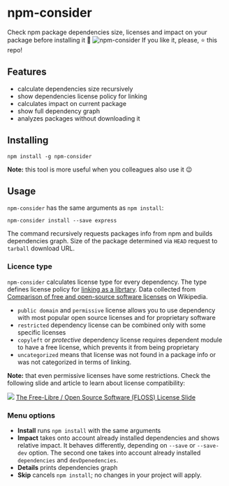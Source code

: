 # npm-consider

Check npm package dependencies size, licenses and impact on your package before installing it 🤔
![npm-consider](https://i.imgur.com/eAQPbHL.gif)
If you like it, please, ⭐️ this repo!
## Features

* calculate dependencies size recursively
* show dependencies license policy for linking
* calculates impact on current package
* show full dependency graph
* analyzes packages without downloading it


## Installing

```
npm install -g npm-consider
```
**Note:** this tool is more useful when you colleagues also use it 😉
## Usage

`npm-consider` has the same arguments as `npm install`:

```
npm-consider install --save express
```
The command recursively requests packages info from npm and builds dependencies graph. Size of the package determined via `HEAD` request to `tarball` download URL.

### Licence type

`npm-consider` calculates license type for every dependency. The type defines license policy for [linking as a librtary](https://en.wikipedia.org/wiki/Library_(computing)#Linking). Data collected from [Comparison of free and open-source software licenses](https://en.wikipedia.org/wiki/Comparison_of_free_and_open-source_software_licenses) on Wikipedia.

 * `public domain` and `permissive` license allows you to use dependency with most popular open source licenses and for proprietary software
 * `restricted` dependency license can be combined only with some specific licenses
 * `copyleft` or *protective* dependency license requires dependent module to have a free license, which prevents it from being proprietary
 * `uncategorized` means that license was not found in a package info or was not categorized in terms of linking.

**Note:** that even permissive licenses have some restrictions. Check the following slide and article to learn about license compatibility:

![](https://www.dwheeler.com/essays/floss-license-slide-image.png)
[The Free-Libre / Open Source Software (FLOSS) License Slide](https://www.dwheeler.com/essays/floss-license-slide.html)

### Menu options


* **Install** runs `npm install` with the same arguments
* **Impact** takes onto account already installed dependencies and shows relative impact. It behaves differently, depending on `--save` or `--save-dev` option. The second one takes into account already installed `dependencies` and `devDpenedencies`.
* **Details** prints dependencies graph
* **Skip** cancels `npm install`; no changes in your project will apply.
